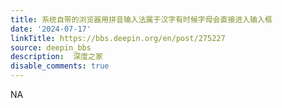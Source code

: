 ```yaml
---
title: 系统自带的浏览器用拼音输入法属于汉字有时候字母会直接进入输入框
date: '2024-07-17'
linkTitle: https://bbs.deepin.org/en/post/275227
source: deepin_bbs
description:  深度之家 
disable_comments: true
---
```

NA
